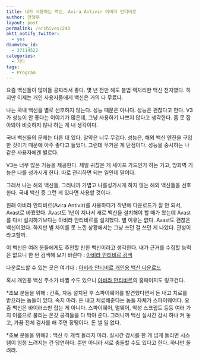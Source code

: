 ```yaml
---
title: 내가 사용하는 백신, Avira Antivir 아비라 안티비르
author: 안형우
layout: post
permalink: /archives/243
aktt_notify_twitter:
  - yes
daumview_id:
  - 37114522
categories:
  - 기타
tags:
  - Program
---
```

요즘 백신들이 많이들 공짜라서 좋다. 몇 년 전만 해도 불법 랙처리한 백신 천지였다. 하지만 이제는 개인 사용자들에게 백신은 거의 다 무료다.

나는 국내 백신을 별로 선호하지 않는다. 성능 때문은 아니다. 성능은 괜찮다고 한다. V3가 성능이 안 좋다는 이야기가 많은데, 그냥 사용하기 나쁘지 않다고 생각한다. 좀 못 잡아봐야 비슷하지 않나 하는 게 내 생각이다.

국내 백신들의 문제는 다른 데 있다. 알약은 너무 무겁다. 성능은, 해외 백신 엔진을 구입한 것이기 때문에 아주 좋다고 들었다. 그런데 무거운 게 단점이다. 성능을 중시하는 나 같은 사용자에겐 별로다.

V3는 너무 많은 기능을 제공한다. 제일 귀찮은 게 세이프 가드인가 하는 거고, 방화벽 기능은 나를 성가시게 한다. 따로 관리하면 되는 일인데 말이다.

그래서 나는 해외 백신들, 그러니까 가볍고 나를성가시게 하지 않는 해외 백신들을 선호한다. 국내 백신 중 그런 게 있다면 사용할 것이다.

원래 아비라 안티비르(Avira Antivir)를 사용하다가 작년에 다운로드가 잘 안 되서, Avast로 바꿨었다. Avast도 1년이 지나서 새로 백신을 설치해야 할 때가 왔는데 Avast를 다시 설치하기보다는 아비라 안티비르를 설치했다. 별 이유는 없다. Avast도 괜찮은 백신이었다. 하지만 별 차이를 못 느낀 상황에서는 그냥 쓰던 걸 쓰던 게 나았다. 관성이라고할까.

이 백신은 여러 분들에게도 추천할 만한 백신이라고 생각한다. 내가 근거를 수집할 능력은 없으니 한 번 검색해 보기 바란다 : <a href="http://www.google.co.kr/search?source=ig&hl=ko&rlz=1G1GGLQ_KOKR352&q=%EC%95%84%EB%B9%84%EB%9D%BC+%EC%95%88%ED%8B%B0%EB%B9%84%EB%A5%B4&btnG=Google+%EA%B2%80%EC%83%89&meta=lr%3D&aq=f&oq=" target="_blank">아비라 안티비르 검색</a>

다운로드할 수 있는 곳은 여기다 : <a href="http://www.free-av.com/en/download/1/download_avira_antivir_personal__free_antivirus.html" target="_blank">아비라 안티비르 개인용 백신 다운로드</a>

혹시 개인용 백신 주소가 바뀔 수도 있으니 <a href="http://www.free-av.com/en/index.html" target="_blank">아비라 안티비르</a>의 홈페이지도 링크건다.

*초보 분들을 위해 : 간혹, 자동 설치된 후 스파이웨어를 발견했다면서 돈 내고 치료를 받으라는 놈들이 있다. 속지 마라. 돈 내고 치료해준다는 놈들 자체가 스파이웨어다. 요즘 백신은 바이러스만 잡는 게 아니다. 스파이웨어, 멀웨어, 악성 스크립트 등등 여러 가지 이름으로 불리는 온갖 공격들을 다 막아 준다. 그러니까 백신 실시간 감시 하나 켜 놓고, 가끔 전체 검사를 해 주면 장땡이다. 돈 낼 일 없다.

*초보 분들을 위해2 : 백신 두 개씩 돌리지 마라. 실시간 감시를 한 개 넘게 돌리면 시스템이 엄청 느려지는 건 당연하다. 뿐만 아니라 서로 충돌할 수도 있다고 한다. 하나만 돌려라.